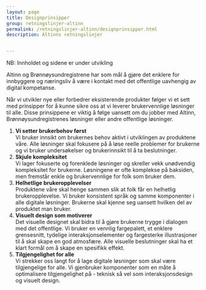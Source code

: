 ```yaml
---
layout: page
title: Designprinsipper
group: retningslinjer-altinn
permalink: /retningslinjer-altinn/designprinsipper.html
description: Altinns retningslinjer


---
```


<div id="alert-no-arrow" class="a-message a-message-error a-message--arrow-off a-message--fullwidth mb-2 a-py-minus-1">
  NB: Innholdet og sidene er under utvikling
</div>

<p class="a-leadText a-fontBold">Altinn og Brønnøysundregistrene har som mål å gjøre det enklere for innbyggere og næringsliv å være i kontakt med det offentlige uavhengig av digital kompetanse.</p>

Når vi utvikler nye eller forbedrer eksisterende produkter følger vi et sett med prinsipper for å kunne sikre oss at vi leverer brukervennlige løsninger til alle. Disse prinsippene er viktig å følge uansett om du jobber med Altinn, Brønnøysundregistrenes løsninger eller andre offentlige løsninger.

<ol class="a-circle-list mt-2">
  <li><b>Vi setter brukerbehov først</b>
    <br>Vi bruker innsikt om brukernes behov aktivt i utviklingen av produktene våre. Alle løsninger skal fokusere på å løse reelle problemer for brukerne og vi bruker undersøkelser og brukerinnsikt til å ta beslutninger.
  </li>
  <li>
    <b>Skjule kompleksitet</b>
    <br>Vi lager fokuserte og forenklede løsninger og skreller vekk unødvendig kompleksitet for brukerne. Løsningene er ofte komplekse på baksiden, men fremstår enkle og brukervennlige for folk som bruker dem.
  </li>
  <li>
    <b>Helhetlige brukeropplevelser</b>
    <br>Produktene våre skal henge sammen slik at folk får en helhetlig brukeropplevelse. Vi bruker konsistent språk og samme komponenter i alle digitale løsninger. Brukerne skal kjenne seg uansett hvilken del av produktet man bruker.
  </li>
  <li>
    <b>Visuelt design som motiverer</b>
    <br>Det visuelle designet skal bidra til å gjøre brukerne trygge i dialogen med det offentlige. Vi bruker en vennlig fargepalett, et enklere grensesnitt, tydelige interaksjonselementer og fargesterke illustrasjoner til å skal skape en god atmosfære. Alle visuelle beslutninger skal ha et klart formål om å skape en spesifikk effekt.
  </li>
  <li>
    <b>Tilgjengelighet for alle</b>
    <br>Vi strekker oss langt for å lage digitale løsninger som skal være tilgjengelige for alle. Vi gjenbruker komponenter som en måte å optimalisere tilgjengelighet på - teknisk så vel som interaksjonsdesign og visuelt design.
  </li>
</ol>
